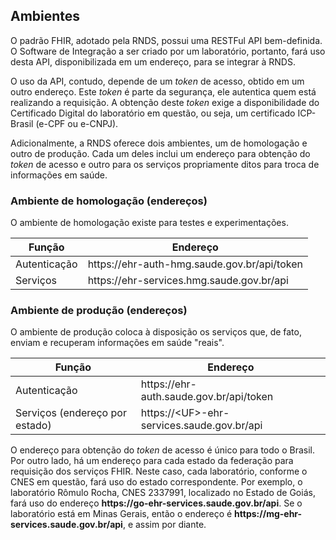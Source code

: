 ## Ambientes

O padrão FHIR, adotado pela RNDS, possui uma RESTFul API bem-definida. 
O Software de Integração a ser criado por um laboratório, portanto, fará 
uso desta API, disponibilizada em um endereço, para se integrar à RNDS.

O uso da API, contudo, depende de um _token_ de acesso, obtido em um outro
endereço. Este _token_ é parte da segurança, ele autentica quem está 
realizando a requisição. A obtenção deste _token_ exige a disponibilidade 
do Certificado Digital do laboratório em questão, ou seja, um certificado
ICP-Brasil (e-CPF ou e-CNPJ).

Adicionalmente, a RNDS oferece dois ambientes, um de homologação e outro de produção.
Cada um deles inclui um endereço para obtenção do _token_ de acesso e
outro para os serviços propriamente ditos para troca de informações em saúde.

### Ambiente de homologação (endereços)

O ambiente de homologação existe para testes e experimentações.

| Função       | Endereço                                                                         |
|--------------|----------------------------------------------------------------------------------|
| Autenticação | https<span>:</span>//ehr-auth-hmg.saude.gov.br/api/token                         |
| Serviços     | https<span>:</span>//ehr-services.hmg.saude.gov.br/api |


### Ambiente de produção (endereços)

O ambiente de produção coloca à disposição os serviços que, de fato,
enviam e recuperam informações em saúde "reais".

| Função       | Endereço                                                                         |
|--------------|----------------------------------------------------------------------------------|
| Autenticação | https<span>:</span>//ehr-auth.saude.gov.br/api/token                         |
| Serviços (endereço por estado) | https<span>:</span>//&lt;UF&gt;-ehr-services.saude.gov.br/api |

O endereço para obtenção do _token_ de acesso é único para todo o Brasil.
Por outro lado, há um endereço para cada estado da federação para requisição 
dos serviços FHIR. Neste caso, cada laboratório, conforme o CNES em questão, fará uso do estado correspondente. 
Por exemplo, o laboratório Rômulo Rocha, CNES 2337991, localizado no Estado de Goiás, fará uso do
endereço **https<span>:</span>//go-ehr-services.saude.gov.br/api**. Se o laboratório está em Minas Gerais, então
o endereço é **https<span>:</span>//mg-ehr-services.saude.gov.br/api**, e assim por diante.
